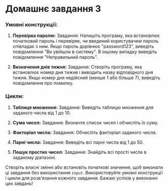 # Домашнє завдання 3

### Умовні конструкції:

1. **Перевірка паролю:**
   Завдання: Напишіть програму, яка встановлює початковий пароль і перевіряє, чи введений користувачем пароль співпадає з ним. Якщо пароль дорівнює "password123", виведіть повідомлення "Ви увійшли в систему". В іншому випадку виведіть повідомлення "Неправильний пароль".

2. **Визначення днів тижня:**
   Завдання: Створіть програму, яка встановлює номер дня тижня і виводить назву відповідного дня тижня. Якщо номер дня недійсний (менше 1 або більше 7), виведіть повідомлення про помилку.

### Цикли:

1. **Таблиця множення:**
   Завдання: Виведіть таблицю множення для заданого числа від 1 до 10.

2. **Сума чисел:**
   Завдання: Визначте список чисел і обчисліть їх суму.

3. **Факторіал числа:**
   Завдання: Обчисліть факторіал заданого числа.

4. **Парні числа:**
   Завдання: Виведіть всі парні числа від 1 до 50.

5. **Пошук простих чисел:**
   Завдання: Знайдіть всі прості числа в заданому діапазоні.

Створіть власні змінні або встановіть початкові значення, щоб виконати ці завдання без використання `input`. Використовуйте умовні конструкції і цикли для розв'язання кожного завдання. Бажаю успіхів у виконанні цих завдань!
